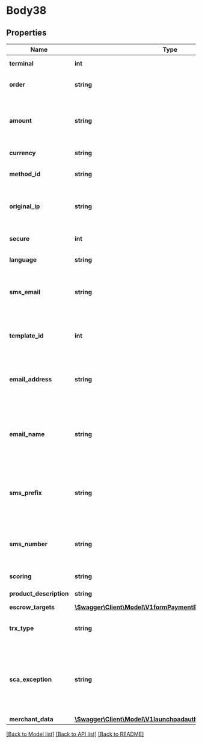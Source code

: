 # Body38

## Properties
Name | Type | Description | Notes
------------ | ------------- | ------------- | -------------
**terminal** | **int** | Product or terminal Id. | 
**order** | **string** | Unique reference for merchant&#x27;s purchase | 
**amount** | **string** | Amount of the operation in number format. 1.00 EURO &#x3D; 100, 4.50 EUROS &#x3D; 450... | 
**currency** | **string** | Currency of the transaction. | 
**method_id** | **string** | PAYCOMET payment method ID. 1 is for card. | 
**original_ip** | **string** | IP Address of the customer that initiated the payment transaction | 
**secure** | **int** | 0 or 1. Indicates if the transaction is secure. | 
**language** | **string** | ISO2 code of language. | [default to 'es']
**sms_email** | **string** | Sending channel of the payment url. Should be \&quot;sms\&quot; or \&quot;email\&quot;. | 
**template_id** | **int** | Email or SMS template id to be sent. You can get it in the Control panel. | 
**email_address** | **string** | Conditional. Mandatory in sending method is EMAIL. Email address where link must be sent | [optional] 
**email_name** | **string** | Conditional. Mandatory in sending method is EMAIL. Email recipient of the email address where link must be sent | [optional] 
**sms_prefix** | **string** | Conditional. Mandatory in sending method is SMS. International mobile prefix where link must be sent | [optional] 
**sms_number** | **string** | Conditional. Mandatory in sending method is SMS. Mobile number where link must be sent | [optional] 
**scoring** | **string** | Risk scoring value from 0 to 100. | [optional] 
**product_description** | **string** | Description of the product sold. | [optional] 
**escrow_targets** | [**\Swagger\Client\Model\V1formPaymentEscrowTargets[]**](V1formPaymentEscrowTargets.md) |  | [optional] 
**trx_type** | **string** | Obligatory only if an MIT exception has been selected in scaException | [optional] 
**sca_exception** | **string** | TYPE OF EXCEPTION TO THE SECURE PAYMENT. If not specified, PAYCOMET will try to assign it the most appropriate possible | [optional] 
**merchant_data** | [**\Swagger\Client\Model\V1launchpadauthorizationMerchantData**](V1launchpadauthorizationMerchantData.md) |  | [optional] 

[[Back to Model list]](../../README.md#documentation-for-models) [[Back to API list]](../../README.md#documentation-for-api-endpoints) [[Back to README]](../../README.md)

